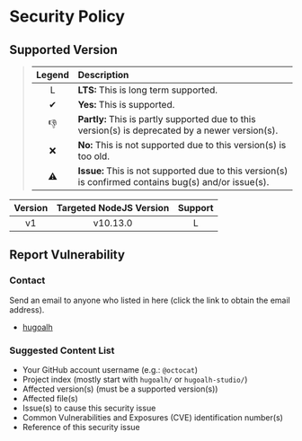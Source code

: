 # Security Policy

## Supported Version

> | **Legend** | **Description** |
> |:---:|:----|
> | L | **LTS:** This is long term supported. |
> | ✔ | **Yes:** This is supported. |
> | 👎 | **Partly:** This is partly supported due to this version(s) is deprecated by a newer version(s). |
> | ❌ | **No:** This is not supported due to this version(s) is too old. |
> | ⚠ | **Issue:** This is not supported due to this version(s) is confirmed contains bug(s) and/or issue(s). |

| **Version** | **Targeted NodeJS Version** | **Support** |
|:---:|:---:|:---:|
| v1 | v10.13.0 | L |

## Report Vulnerability

### Contact

Send an email to anyone who listed in here (click the link to obtain the email address).

- [hugoalh](https://github.com/hugoalh)

### Suggested Content List

- Your GitHub account username (e.g.: `@octocat`)
- Project index (mostly start with `hugoalh/` or `hugoalh-studio/`)
- Affected version(s) (must be a supported version(s))
- Affected file(s)
- Issue(s) to cause this security issue
- Common Vulnerabilities and Exposures (CVE) identification number(s)
- Reference of this security issue
